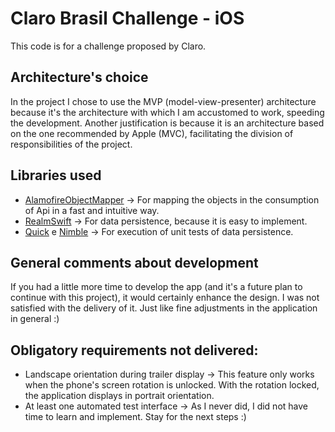 # Claro Brasil Challenge - iOS

This code is for a challenge proposed by Claro.


## Architecture's choice

In the project I chose to use the MVP (model-view-presenter) architecture because it's the architecture with which I am accustomed to work, speeding the development. Another justification is because it is an architecture based on the one recommended by Apple (MVC), facilitating the division of responsibilities of the project.

## Libraries used
* [AlamofireObjectMapper](https://github.com/tristanhimmelman/AlamofireObjectMapper) -> For mapping the objects in the consumption of Api in a fast and intuitive way.
* [RealmSwift](https://realm.io/docs/swift/latest/) -> For data persistence, because it is easy to implement.
* [Quick](https://github.com/Quick/Quick) e [Nimble](https://github.com/Quick/Nimble) -> For execution of unit tests of data persistence.

## General comments about development

If you had a little more time to develop the app (and it's a future plan to continue with this project), it would certainly enhance the design. I was not satisfied with the delivery of it. Just like fine adjustments in the application in general :)


## Obligatory requirements not delivered:
* Landscape orientation during trailer display -> This feature only works when the phone's screen rotation is unlocked. With the rotation locked, the application displays in portrait orientation.
* At least one automated test interface -> As I never did, I did not have time to learn and implement. Stay for the next steps :)